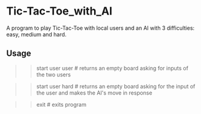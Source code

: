 # Tic-Tac-Toe_with_AI

A program to play Tic-Tac-Toe with local users and an AI with 3 difficulties: easy, medium and hard.

## Usage
>> start user user # returns an empty board asking for inputs of the two users

>> start user hard # returns an empty board asking for the input of the user and makes the AI's move in response

>> exit # exits program
